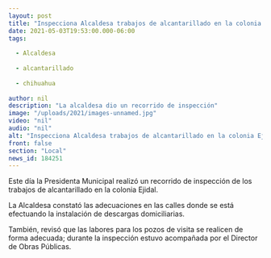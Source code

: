 ```yaml
---
layout: post
title: "Inspecciona Alcaldesa trabajos de alcantarillado en la colonia Ejidal"
date: 2021-05-03T19:53:00.000-06:00
tags:
  
  - Alcaldesa
  
  - alcantarillado
  
  - chihuahua
  
author: nil
description: "La alcaldesa dio un recorrido de inspección"
image: "/uploads/2021/images-unnamed.jpg"
video: "nil"
audio: "nil"
alt: "Inspecciona Alcaldesa trabajos de alcantarillado en la colonia Ejidal"
front: false
section: "Local"
news_id: 184251
---
```


Este día la Presidenta Municipal realizó un recorrido de inspección de los trabajos de alcantarillado en la colonia Ejidal.

La Alcaldesa constató las adecuaciones en las calles donde se está efectuando la instalación de descargas domiciliarias.

También, revisó que las labores para los pozos de visita se realicen de forma adecuada; durante la inspección estuvo acompañada por el Director de Obras Públicas.
